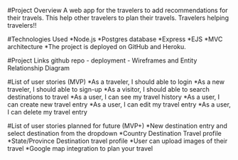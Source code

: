 #Project Overview
A web app for the travelers to add recommendations for their travels. This help other travelers to plan their travels. Travelers helping travelers!!

#Technologies Used
*Node.js
*Postgres database
*Express
*EJS
*MVC architecture
*The project is deployed on GitHub and Heroku.


#Project Links
github repo -
deployment - 
Wireframes and Entity Relationship Diagram

#List of user stories (MVP)
*As a traveler, I should able to login
*As a new traveler, I should able to sign-up
*As a visitor, I should able to search destinations to travel
*As a user, I can see my travel history
*As a user, I can create new travel entry
*As a user, I can edit my travel entry
*As a user, I can delete my travel entry

#List of user stories planned for future (MVP+)
*New destination entry and select destination from the dropdown
*Country Destination Travel profile
*State/Province Destination travel profile
*User can upload images of their travel
*Google map integration to plan your travel